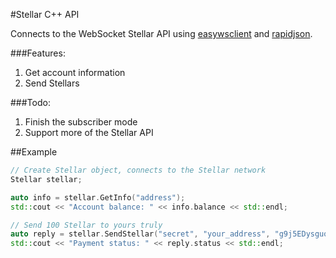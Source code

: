 #Stellar C++ API

Connects to the WebSocket Stellar API using [easywsclient](https://github.com/dhbaird/easywsclient) and [rapidjson](https://github.com/miloyip/rapidjson).

###Features:
1. Get account information
2. Send Stellars

###Todo:
1. Finish the subscriber mode
2. Support more of the Stellar API


##Example
```C++
// Create Stellar object, connects to the Stellar network
Stellar stellar;

auto info = stellar.GetInfo("address");
std::cout << "Account balance: " << info.balance << std::endl;

// Send 100 Stellar to yours truly
auto reply = stellar.SendStellar("secret", "your_address", "g9j5EDysguoofGCsDS357HeHAeCg2NbxaW", 100);
std::cout << "Payment status: " << reply.status << std::endl;

```